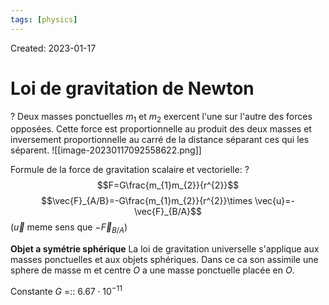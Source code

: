 ```yaml
---
tags: [physics] 
---
```

Created: 2023-01-17

# Loi de gravitation de Newton
?
Deux masses ponctuelles $m_1$ et $m_{2}$ exercent l'une sur l'autre des forces opposées. Cette force est proportionnelle au produit des deux masses et inversement proportionnelle au carré de la distance séparant ces qui les séparent.
![[image-20230117092558622.png]]


Formule de la force de gravitation scalaire et vectorielle:
?
$$F=G\frac{m_{1}m_{2}}{r^{2}}$$
$$\vec{F}_{A/B}=-G\frac{m_{1}m_{2}}{r^{2}}\times \vec{u}=-\vec{F}_{B/A}$$
($\vec{u}$ meme sens que $-\vec{F}_{B/A}$)

**Objet a symétrie sphérique**
La loi de gravitation universelle s'applique aux masses ponctuelles et aux objets sphériques. Dans ce ca son assimile une sphere de masse m et centre $O$ a une masse ponctuelle placée en $O$.

Constante $G$ =:: $6.67\cdot 10^{-11}$ 
